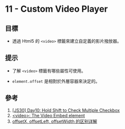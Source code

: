 # 11 - Custom Video Player

## 目標

- 透過 Html5 的 `<video>` 標籤來建立自定義的影片撥放器。

## 提示

- 了解 `<video>` 標籤有哪些屬性可使用。
  
- `element.offset` 是相對於外層容器來決定的。
  
## 參考

1. [[JS30] Day10: Hold Shift to Check Multiple Checkbox](<https://pjchender.dev/js30/js30-day11/>)
2. [\<video\>: The Video Embed element](https://developer.mozilla.org/en-US/docs/Web/HTML/Element/video)
3. [offsetX, offsetLeft, offsetWidth 的区别详解](https://blog.csdn.net/eleanor_wong/article/details/90550056)
